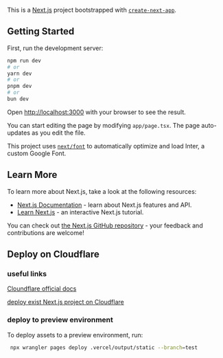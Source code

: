 This is a [Next.js](https://nextjs.org/) project bootstrapped with [`create-next-app`](https://github.com/vercel/next.js/tree/canary/packages/create-next-app).

## Getting Started

First, run the development server:

```bash
npm run dev
# or
yarn dev
# or
pnpm dev
# or
bun dev
```

Open [http://localhost:3000](http://localhost:3000) with your browser to see the result.

You can start editing the page by modifying `app/page.tsx`. The page auto-updates as you edit the file.

This project uses [`next/font`](https://nextjs.org/docs/basic-features/font-optimization) to automatically optimize and load Inter, a custom Google Font.

## Learn More

To learn more about Next.js, take a look at the following resources:

- [Next.js Documentation](https://nextjs.org/docs) - learn about Next.js features and API.
- [Learn Next.js](https://nextjs.org/learn) - an interactive Next.js tutorial.

You can check out [the Next.js GitHub repository](https://github.com/vercel/next.js/) - your feedback and contributions are welcome!

## Deploy on Cloudflare

### useful links
[Cloundflare official docs](https://developers.cloudflare.com/pages/framework-guides/nextjs/deploy-a-nextjs-site/)

[deploy exist Next.js project on Cloudflare](https://github.com/cloudflare/next-on-pages/tree/main/packages/next-on-pages)

### deploy to preview environment
To deploy assets to a preview environment, run:

```bash
 npx wrangler pages deploy .vercel/output/static --branch=test
```
